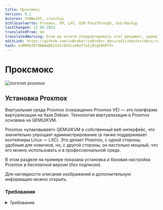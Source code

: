 ```yaml
---
title: Проксмокс
Version: 0.2
Autoren: TeNNo2k5, crunchip
Schlüsselworte: Proxmox, VM, LXC, USB Passthrough, Usb-Backup
lastChanged: 12.08.2023
translatedFrom: de
translatedWarning: Если вы хотите отредактировать этот документ, удалите поле «translatedFrom», в противном случае этот документ будет снова автоматически переведен
editLink: https://github.com/ioBroker/ioBroker.docs/edit/master/docs/ru/install/proxmox.md
hash: enM995Z97XWBmmDE2xZ1rD4JLuVKeffwIj8zqX9hPfY=
---
```

# Проксмокс
![логотип proxmox](../../de/install/media/proxmox/Proxmox-logo-860.png)

## Установка Proxmox
Виртуальная среда Proxmox (сокращенно Proxmox VE) — это платформа виртуализации на базе Debian. Технология виртуализации в Proxmox основана на QEMU/KVM.

Proxmox «упаковывает» QEMU/KVM в собственный веб-интерфейс, что значительно упрощает администрирование (а также поддерживает контейнеры Linux — LXC). Это делает Proxmox, с одной стороны, удобным для новичков, но, с другой стороны, он настолько мощный, что его можно использовать и в профессиональной среде.

В этом разделе на примере показана установка и базовая настройка Proxmox в бесплатной версии (без подписки).

Для наглядности описания изображений и дополнительную информацию можно открыть.

### Требования
<details><summary>Требования</summary>

- 64-битный процессор
- ЦП и материнская плата должны поддерживать Intel VT/AMD-V для виртуализации и должны быть активированы в BIOS.
- 1 ГБ ОЗУ (только для Proxmox) – в зависимости от количества виртуальных машин, здесь, конечно, потребуется больше ОЗУ. Поэтому рекомендуется минимум 8 ГБ, а еще лучше 16 ГБ оперативной памяти.

</подробнее>

### Создать ISO-образ/загрузочную флешку
Сначала вам понадобится ISO-образ, который можно скачать с [Страница загрузки Proxmox](https://www.proxmox.com/de/downloads/category/iso-images-pve).

<details><summary>Проксмокс Исо</summary>

![proxmox-iso](../../de/install/media/proxmox/proxmox-iso.png)

</подробнее>

Для установки необходимо создать загрузочную флешку с этим ISO-образом. Здесь должно быть не менее 2 ГБ памяти. Существует несколько способов создания загрузочной флешки, см. [Подготовьте установочный носитель](https://pve.proxmox.com/wiki/Prepare_Installation_Media#_instructions_for_windows).

### Установка
Система должна быть настроена в UEFI/BIOS так, чтобы она могла загружаться с USB-устройства. После вставки USB-накопителя через некоторое время появится меню установки Proxmox (если нет, вы также можете вручную указать USB-накопитель в качестве стартового носителя (на большинстве материнских плат это можно сделать с помощью F8 или F11).

Просто выберите **Установить Proxmox VE** в меню установки.

<details><summary>Меню установки</summary>

![меню установки](../../de/install/media/proxmox/installationsmenü.png)

</подробнее>

Следующим шагом является согласие с условиями использования (EULA).

<details><summary>Юла</summary>

![еула](../../de/install/media/proxmox/eula.png)

</подробнее>

Далее следует выбор жесткого диска, на котором должен быть установлен Proxmox. Если на сервере установлено несколько жестких дисков, обязательно выберите правильный жесткий диск!

<details><summary>Выбор жесткого диска</summary>

![выбор жесткого диска](../../de/install/media/proxmox/festplattenauswahl.png)

</подробнее>

Вы также можете указать дополнительные параметры установочного жесткого диска с помощью кнопки **Параметры**:

<details><summary>Дополнительные параметры жесткого диска</summary>

![варианты жесткого диска](../../de/install/media/proxmox/harddisk-options.png)

</подробнее>

Proxmox использует [Менеджер логических томов](https://de.wikipedia.org/wiki/Logical_Volume_Manager) (LVM). Благодаря расширенным параметрам, среди прочего, можно детально настроить LVM.
Установщик создает Группу Томов (VG) с именем pve и дополнительные Логические Тома (LV) с именами root (здесь устанавливается сам Proxmox), data (хранилище, на котором хранятся виртуальные диски ВМ) и swap (здесь файл подкачки сохраняется).

<details><summary>В расширенных настройках здесь можно указать определенные параметры:</summary>

- Файловая система: Здесь вы можете выбрать файловую систему. По умолчанию здесь используется ext4, и в большинстве случаев это хороший выбор. Если в хост-системе доступно несколько жестких дисков (и много оперативной памяти), вариант zfs с соответствующим уровнем RAID имеет смысл. В этом случае вам следует принципиально разобраться с ZFS.
- hdsize: определяет общий размер жесткого диска, который следует использовать для Proxmox. Здесь вы обычно выбираете весь размер жесткого диска, если только вы не захотите добавить больше разделов позже.
- swapsize: определяет размер тома подкачки. Стандартным здесь является тот же размер, что и встроенная память, но минимум 4 ГБ и максимум 8 ГБ.
- maxroot: определяет максимальный размер корневого тома (сам Proxmox). **Здесь следует отметить, что при базовой установке здесь также сохраняются необходимые в дальнейшем шаблоны и ISO-образы.**
- minfree: пространство, которое необходимо освободить в группе томов LVM pve. Если размер диска превышает 128 ГБ, по умолчанию остается свободным 16 ГБ (LVM всегда требуется немного свободной памяти для создания моментального снимка).
- maxvz: устанавливает максимальный размер тома данных.

</подробнее>

Обычно вы можете оставить все параметры по умолчанию (т. е. здесь ничего не указано). Они уже оптимально настроены для большинства установок.

После выбора жесткого диска для Proxmox запрашиваются параметры локализации (страна, время и соответствующая раскладка клавиатуры):

<details><summary>Локализация</summary>

![расположение](../../de/install/media/proxmox/location.png)

</подробнее>

Затем вводится пароль пользователя root. Здесь также запрашивается адрес электронной почты. Это используется для отправки электронного письма на указанный здесь адрес в случае важных системных сообщений. Однако это не обязательно должен быть реальный адрес электронной почты (тогда вы как администратор больше не будете получать уведомления о важных системных событиях по электронной почте).

<details><summary>Пароль и адрес электронной почты</summary>

![пароль](../../de/install/media/proxmox/password.png)

</подробнее>

Следующий шаг установщика касается настроек сети. Вы можете выбрать соответствующий интерфейс. Имя хоста можно выбрать произвольно, но также необходимо указать домен DNS.
Например, для пользователей Fritzbox это будет `hostname.fritz.box`.
В качестве IP-адреса желательно указать статический IP-адрес (без DHCP). Сюда входит сам IP-адрес (в формате CIDR), IP-адрес шлюза (обычно IP-адрес маршрутизатора) и используемый DNS-сервер (в частных средах обычно также IP-адрес маршрутизатора). Proxmox обычно обнаруживает сеть автоматически.

<details><summary>сеть</summary>

![сеть](../../de/install/media/proxmox/network.png)

</подробнее>

В конце отображается сводная информация об установке:

<details><summary>Краткое содержание</summary>

![краткое содержание](../../de/install/media/proxmox/zusammenfassung.png)

</подробнее>

Система устанавливается путем проверки настроек и нажатия кнопки «Установить».

<details><summary>установка</summary>

![установка](../../de/install/media/proxmox/installation.png)

</подробнее>

После небольшого ожидания установка завершится и систему необходимо перезагрузить (для этого сначала извлеките флешку с ISO-образом).

После этого вы увидите терминал. Инструкция по доступу в систему уже отображена здесь:

<details><summary>консоль</summary>

![консоль](../../de/install/media/proxmox/konsole.png)

</подробнее>

Теперь продолжается в браузере (например https://10.1.1.89:8006). Однако сначала отображается предупреждение. Это связано с тем, что во время установки был сгенерирован самозаверяющий сертификат, который, естественно, не известен браузеру. На этом этапе вы можете смело игнорировать это сообщение — соединение определенно зашифровано через HTTPS. Само сообщение зависит от браузера. В этом примере нажмите **Дополнительно**, а затем нажмите **Продолжить до 10.1.1.89 (небезопасно)**.

<details><summary>Ошибка защиты данных</summary>

![ошибка защиты данных](../../de/install/media/proxmox/datenschutzfehler.png)

</подробнее>

Затем вы входите в систему с пользователем root и паролем, выбранным во время установки. Здесь вы можете **сначала** изменить язык на немецкий, иначе интерфейс Proxmox будет отображаться на английском языке, и вам не придется вводить имя пользователя и пароль второй раз.

<details><summary>Регистрация</summary>

![регистрация](../../de/install/media/proxmox/anmeldung.png)

</подробнее>

Сразу после входа вас встретит сообщение о том, что у вас нет действующей подписки на этот сервер. Это сообщение сначала подтверждается нажатием кнопки ОК.

<details><summary>Подписка</summary>

![подписка](../../de/install/media/proxmox/subskription.png)

</подробнее>

Теперь исходники пакета Proxmox необходимо адаптировать, чтобы вы могли получать обновления.

<details><summary>Источники пакетов</summary>

![исходники пакетов](../../de/install/media/proxmox/paketquellen.png)

</подробнее>

Для этого в исходные коды пакетов добавляется **Репозиторий без подписки**. Это можно сделать в меню экземпляра Proxmox в разделе `Updates > Repositories`. Репозиторий без подписки можно добавить с помощью кнопки «Добавить»:

<details><summary>Отсутствие подписки</summary>

![нет подписки](../../de/install/media/proxmox/no-subscription.png)

</подробнее>

Теперь **Корпоративный репозиторий** должен быть деактивирован. Для этого просто выберите репозиторий pve-enterprise в представлении репозитория и нажмите кнопку **Деактивировать**.

Конфигурация репозиториев выглядит следующим образом:

<details><summary>Корпоративный репозиторий</summary>

![предприятие](../../de/install/media/proxmox/enterprise.png)

</подробнее>

### Обновления
После изменения исходных кодов пакетов следует провести первоначальное обновление системы. Лучше всего это сделать через веб-интерфейс:

<details><summary>Обновления</summary>

![обновления](../../de/install/media/proxmox/updates.png)

</подробнее>

Просто выберите нужный узел Proxmox (например, «pve») и затем нажмите **Обновить** в разделе «Обновления». Здесь открывается так называемый просмотрщик задач, который всегда отображается при выполнении каких-либо действий в системе. Теперь средство просмотра задач можно снова закрыть. Кстати, когда отображается просмотрщик задач, вам не нужно ждать завершения задачи («ЗАДАЧА ОК»); этот диалог всегда можно закрыть напрямую — задача сама продолжает выполняться в фоновом режиме.
Если обновления теперь доступны, их можно установить, нажав **Обновить**.

Затем здесь откроется веб-консоль, и вы сможете следить за ходом выполнения.

<details><summary>Веб-консоль</summary>

![веб-консоль](../../de/install/media/proxmox/web-konsole.png)

</подробнее>

Конечно, также возможно обновить сервер Proxmox через командную строку (например, через SSH):

~~~ apt update && apt dist-upgrade ~~~

Единственное, что здесь важно, это то, что вы используете **apt dist-upgrade** (на «обычных» машинах Debian/Ubuntu вы обычно используете apt-upgrade). Однако «dist-upgrade» важен для Proxmox, поскольку он лучше разрешает зависимости, необходимые для работы Proxmox.

В этом отношении Proxmox теперь готов к своей базовой конфигурации. Если вы хотите разобраться с Proxmox более подробно, стоит взглянуть на [Proxmox Wiki](https://pve.proxmox.com/wiki/Main_Page) или на [официальном форуме](https://forum.proxmox.com/).

---

## Proxmox — создание виртуальной машины Qemu/KVM (VM) + последующая установка ioBroker
В этом примере руководства показано, как создать [ВМ](https://pve.proxmox.com/wiki/Qemu/KVM_Virtual_Machines) (debian11), а затем установить в него ioBroker.

Конечно, можно использовать Ubuntu вместо Debian, но обязательно используйте версию Ubuntu Server **LTS**.

Для наглядности описания изображений и дополнительную информацию можно открыть.

### 1 — Загрузите ISO-образ
Сначала вам понадобится [ISO-образ](https://www.debian.org/distrib/) (64-битный PC Netinst ISO), который необходимо загрузить в корневой каталог (локальный) при базовой установке (если не были созданы дополнительные диски).

Для этого перейдите в раздел локальные > ISO-образы. Там есть два варианта.

- С помощью кнопки **Загрузить** ISO-образ, ранее хранившийся на компьютере, можно загрузить на хост Proxmox.
- **Загрузка с URL-адреса** можно загрузить ISO непосредственно на хост через URL-адрес. Для этого скопируйте адрес ссылки 64-битного ISO-образа Netinst для ПК (правая кнопка мыши), вставьте URL-адрес и нажмите **Запросить URL-адрес**, чтобы получить его. При последнем нажатии **Загрузить** ISO-образ будет загружен напрямую.

<details><summary>Скачать ИСО</summary>

![VM-iso](../../de/install/media/proxmox/vm-iso.png)

![VM-isourl](../../de/install/media/proxmox/vm-isourl.png)

</подробнее>

### 2 — Создать виртуальную машину
При нажатии на синюю кнопку **Создать ВМ** открывается окно, в котором необходимо выполнить следующие настройки.

- Общие: Назначение имени хоста и пароля, указывается идентификатор (начинается со 100), можно изменить, но не позднее.
- ОС: выбор хранилища (локального) и ISO-образа (debian-11-netinst.iso).
- Система: все остается в настройках по умолчанию, **проверьте агент Qemu**
- Диски: Storage local-lvm, размер диска 10ГБ (10-20ГБ должно быть достаточно, изменить его позже возможно, но далее здесь не описано).
- ЦП: Зависит от мощности компьютера (также можно настроить в любое время, необходимо перезапустить ВМ)
- Память: размер ОЗУ в МиБ (также можно изменить в любой момент, необходимо перезапустить ВМ)
- Сеть: vmbr0, все остальное остается как указано
- Подтвердите: здесь вы снова увидите сводку (отметьте **Начать после создания**), а затем нажмите **Готово**, чтобы создать виртуальную машину.

<details><summary>Серия изображений Создать виртуальную машину</summary>

![vm-general](../../de/install/media/proxmox/vm-allgemein.png)

![VM-OS](../../de/install/media/proxmox/vm-os.png)

![система виртуальной машины](../../de/install/media/proxmox/vm-system.png)

![виртуальные диски](../../de/install/media/proxmox/vm-disks.png)

![виртуальный процессор](../../de/install/media/proxmox/vm-cpu.png)

![хранилище виртуальных машин](../../de/install/media/proxmox/vm-speicher.png)

![виртуальная сеть](../../de/install/media/proxmox/vm-netzwerk.png)

![VM-подтвердить](../../de/install/media/proxmox/vm-bestätigen.png)

</подробнее>

### 3 — Установка Debian
После запуска виртуальной машины перейдите в ее консоль и запустите **Установку**.

<details><summary>консоль</summary>

![установка виртуальной машины](../../de/install/media/proxmox/vm-install.png)

</подробнее>

Вам будут предоставлены инструкции по установке, и во время этого процесса вам придется выполнить некоторые настройки. Для управления им нужны клавиши табуляции, пробела и стрелок. Из-за размера в серии изображений можно найти разные кадры.

<span style="color:red">**ОПАСНОСТЬ! - Пароль root не может быть назначен.**</span>

Уведомление:

Не выбирайте **iobroker** в качестве имени пользователя, поскольку оно уже используется внутри системы.

<details><summary>Серия изображений Установка Debian</summary>

![вм-1](../../de/install/media/proxmox/vm-1.png)

![вм-2](../../de/install/media/proxmox/vm-2.png)

![вм-3](../../de/install/media/proxmox/vm-3.png)

![вм-4](../../de/install/media/proxmox/vm-4.png)

![вм-5](../../de/install/media/proxmox/vm-5.png)

![вм-6](../../de/install/media/proxmox/vm-6.png)

![вм-7](../../de/install/media/proxmox/vm-7.png)

![вм-8](../../de/install/media/proxmox/vm-8.png)

![вм-9](../../de/install/media/proxmox/vm-9.png)

![вм-10](../../de/install/media/proxmox/vm-10.png)

![вм-11](../../de/install/media/proxmox/vm-11.png)

![вм-12](../../de/install/media/proxmox/vm-12.png)

![вм-13](../../de/install/media/proxmox/vm-13.png)

![вм-14](../../de/install/media/proxmox/vm-14.png)

![вм-15](../../de/install/media/proxmox/vm-15.png)

![вм-16](../../de/install/media/proxmox/vm-16.png)

![вм-17](../../de/install/media/proxmox/vm-17.png)

![вм-18](../../de/install/media/proxmox/vm-18.png)

![вм-19](../../de/install/media/proxmox/vm-19.png)

![вм-20](../../de/install/media/proxmox/vm-20.png)

![вм-21](../../de/install/media/proxmox/vm-21.png)

![вм-22](../../de/install/media/proxmox/vm-22.png)

![вм-23](../../de/install/media/proxmox/vm-23.png)

![вм-24](../../de/install/media/proxmox/vm-24.png)

![вм-25](../../de/install/media/proxmox/vm-25.png)

![вм-26](../../de/install/media/proxmox/vm-26.png)

</подробнее>

### 4 — Настройка виртуальной машины
Перезагрузите виртуальную машину, затем войдите в систему, используя «имя пользователя» и «пароль», назначенные при установке. Затем следует команда

~~~ IP-адрес ~~~

IP-адрес был найден. Это нужно для удаленного подключения к виртуальной машине по ssh, как на следующем шаге.

<details><summary>IP-адрес</summary>

![VM-ipadr](../../de/install/media/proxmox/vm-ipaddr.png)

</подробнее>

Доступ к виртуальной машине теперь можно получить через ssh (например, Putty). Здесь вы также снова входите в систему, используя «имя пользователя» и «пароль».
Затем сетевой адрес можно изменить с **dhcp** на **статический**. (рекомендуется для работы сервера)

~~~ sudo nano /etc/network/interfaces ~~~

<details><summary>сеть/интерфейсы</summary>

![ВМ-нано](../../de/install/media/proxmox/vm-nano.png)

![VM-DHCP](../../de/install/media/proxmox/vm-dhcp.png)

![VM-статический](../../de/install/media/proxmox/vm-statisch.png)

</подробнее>

Изменения в редакторе сохраняются комбинацией клавиш CTRL+o, затем ENTER, CTRL+x выходит из редактора.

Изменения IP-адреса вступят в силу только после перезапуска виртуальной машины. Однако перед этим проверяется, активен ли гостевой агент Qemu.

~~~ sudo systemctl status qemu-guest-agent ~~~

<details><summary>Гостевой агент</summary>

![vm-qemuguest](../../de/install/media/proxmox/vm-qemuguest.png)

</подробнее>

<span style="color:orange">**ОПАСНОСТЬ! - Для установки Ubuntu необходимо установить и запустить гостевой агент Qemu.**</span>

Команды для этого:

~~~ sudo apt-get install qemu-guest-agent sudo systemctl start qemu-guest-agent ~~~

Кроме того, чтобы иметь возможность установить iobroker, необходимо переустановить **curl**.
~~~ sudo apt install curl ~~~

<details><summary>Переустановите локон</summary>

![вм локон](../../de/install/media/proxmox/vm-curl.png)

</подробнее>

Чтобы передать устройства (USB) через виртуальную машину, выберите VM > Оборудование > Добавить > USB-устройства > Производитель/идентификатор устройства. Здесь перечислены все подключенные устройства.

<details><summary>USB-устройства</summary>

![VM-USB](../../de/install/media/proxmox/vm-usb.png)

</подробнее>

Чтобы ВМ запускалась автоматически даже после перезагрузки компьютера (Proxmox), это необходимо активировать в настройках ВМ.

<details><summary>Вариант загрузки</summary>

![загрузка виртуальной машины](../../de/install/media/proxmox/vm-booten.png)

</подробнее>

Установка и настройка виртуальной машины завершена. Теперь виртуальную машину можно перезапустить и установить ioBroker.

---

## Proxmox — Создание контейнера Linux (LXC) + последующая установка ioBroker
В этом примере руководства показано, как создать [LXC-контейнеры](https://pve.proxmox.com/wiki/Linux_Container) (debian11), а затем установить в него ioBroker.

Для наглядности описания изображений и дополнительную информацию можно открыть.

### 1 — Скачать шаблон контейнера
Во-первых, необходим шаблон, который необходимо загрузить в корневой каталог (локальный) при базовой установке (если не были созданы дополнительные диски).

Для этого перейдите в раздел «Локальные» > «Шаблоны контейнеров». При нажатии на **Шаблоны** открывается список выбора. Здесь вы выбираете debian-11-standard(bullseye) и нажимаете «Загрузить».

<details><summary>Скачать шаблон</summary>

![местный](../../de/install/media/proxmox/local.png)

![шаблоны](../../de/install/media/proxmox/templates.png)

![загрузка шаблона](../../de/install/media/proxmox/template-laden.png)

</подробнее>

### 2 — Создать LXC
При нажатии на синюю кнопку **Создать КТ** открывается окно, в котором теперь необходимо выполнить следующие настройки.

- Общие: присвоение имени хоста и пароля, указывается идентификатор (начинается со 100), но его можно изменить.
- Шаблон: выбор хранилища (локальное) и шаблон (стандарт debian-11).
- Диски: Назначение размера диска (не будьте слишком щедры, вы можете увеличить его в любой момент)
- Процессор: зависит от мощности компьютера (также можно настроить в любое время)
- Память: распределение RAM/Swap (можно регулировать в любое время, даже во время работы)
- Сеть: статическое назначение IP/CIDR, шлюз; если IPv6 не настроен, устанавливается значение SLAAC.
- DNS: обычно ничего не меняется (используйте значения с хоста)
– Подтвердите: Сводка (отметьте **Начать после создания**), затем нажмите **Готово**, чтобы создать контейнер.

<details><summary>Серия изображений Создать КТ</summary>

![пве](../../de/install/media/proxmox/pve.png)

![lxc-general](../../de/install/media/proxmox/lxc-allgemein.png)

![шаблон lxc](../../de/install/media/proxmox/lxc-template.png)

![lxc диски](../../de/install/media/proxmox/lxc-disks.png)

![lxc процессор](../../de/install/media/proxmox/lxc-cpu.png)

![lxc память](../../de/install/media/proxmox/lxc-speicher.png)

![сеть lxc](../../de/install/media/proxmox/lxc-netzwerk.png)

![lxc DNS](../../de/install/media/proxmox/lxc-dns.png)

![lxc-подтвердить](../../de/install/media/proxmox/lxc-bestätigen.png)

![просмотрщик задач lxc](../../de/install/media/proxmox/lxc-taskviewer.png)

</подробнее>

###3 — Настройка LXC
Теперь, когда контейнер запущен, перейдите в консоль LXC.

<details><summary>консоль</summary>

![lxc консоль](../../de/install/media/proxmox/lxc-konsole.png)

</подробнее>

Здесь вы сначала входите в систему как root с ранее назначенным паролем, который был назначен при создании LXC, и обновляете его.

~~~ apt-обновление и& apt-обновление ~~~

<details><summary>Обновление</summary>

![обновление lxc](../../de/install/media/proxmox/lxc-upgrade.png)

</подробнее>

Сразу указано, что часовой пояс еще нужно установить.

~~~ dpkg-reconfigure tzdata ~~~

<details><summary>Часовой пояс</summary>

![lxc-tzdata](../../de/install/media/proxmox/lxc-tzdata.png)

![площадь lxc](../../de/install/media/proxmox/lxc-area.png)

![Часовой пояс lxc](../../de/install/media/proxmox/lxc-timezone.png)

</подробнее>

Теперь **sudo** и **curl** будут установлены. Sudo необходим для того, чтобы правильно создать пользователя, который будет использоваться на консоли в дальнейшем, как на следующем шаге. Curl необходим для получения сценария установки ioBroker на последнем этапе.

~~~ apt install sudo curl ~~~

<details><summary>Переустановить</summary>

![lxc судо](../../de/install/media/proxmox/lxc-sudo.png)

</подробнее>

Теперь вы создаете будущего пользователя. В этом случае замените «имя пользователя». Назначение пароля пользователю. Остальное можно подтвердить нажатием ENTER.

Уведомление:

Не выбирайте **iobroker** в качестве имени пользователя, поскольку оно уже используется внутри системы.

~~~ добавить имя пользователя ~~~

Затем пользователя необходимо назначить в группу sudo.

~~~ usermod -aG имя пользователя sudo ~~~

Если пользователя необходимо создать позже, это все равно необходимо сделать через

~~~ usermod -aG adm,dialout,sudo,audio,video,plugdev,users,iobroker имя пользователя ~~~ нужно добавить в соответствующие группы.

<details><summary>Создать пользователя</summary>

![lxc adduser](../../de/install/media/proxmox/lxc-adduser.png)

</подробнее>

На последнем этапе, перед установкой ioBroker, выйдите из системы один раз.

~~~ выход ~~~

а затем войдите в систему под новым пользователем. iobroker теперь можно установить.

<details><summary>выйти из системы и войти под пользователем</summary>

![вход пользователя lxc](../../de/install/media/proxmox/lxc-useranmeldung.png)

</подробнее>

Чтобы LXC запускался автоматически даже после перезагрузки компьютера (Proxmox), это необходимо активировать в настройках контейнера.

<details><summary>Вариант загрузки</summary>

![lxc-загрузка](../../de/install/media/proxmox/lxc-booten.png)

</подробнее>

---

## Установите ioBroker
Все, что вам нужно для установки ioBroker, — это одна команда.

~~~ curl -sLf https://iobroker.net/install.sh | баш - ~~~

Этапы установки разделены на 4 этапа, которые полностью автоматические.

- Установка необходимых компонентов (1/4)
- Создание пользователя и каталога ioBroker (2/4)
- Установка ioBroker (3/4)
- Завершение установки (4/4)

<details><summary>Установщик</summary>

![установщик iobroker](../../de/install/media/proxmox/iobroker-installer.png)

![iobroker-installer1](../../de/install/media/proxmox/iobroker-installer1.png)

![iobroker-installer2](../../de/install/media/proxmox/iobroker-installer2.png)

![iobroker-installer3](../../de/install/media/proxmox/iobroker-installer3.png)

</подробнее>

Установка будет завершена успешно, когда в конце появится следующее сообщение.

~~~ ioBroker успешно установлен Откройте http://10.1.1.222:8081 в браузере и приступайте к настройке! ~~~

Это также означает, что доступ к ioBroker теперь можно получить в браузере по адресу. Если все заработало без проблем, вас встретит настройка ioBroker. Теперь осталось еще несколько шагов, которые помощник проведет вас.

<details><summary>Серия изображений ioBroker Assistant</summary>

![настройка iobroker](../../de/install/media/proxmox/iobroker-setup.png)

![настройка iobroker1](../../de/install/media/proxmox/iobroker-setup1.png)

![настройка iobroker2](../../de/install/media/proxmox/iobroker-setup2.png)

![настройка iobroker3](../../de/install/media/proxmox/iobroker-setup3.png)

![настройка iobroker4](../../de/install/media/proxmox/iobroker-setup4.png)

![настройка iobroker5](../../de/install/media/proxmox/iobroker-setup5.png)

![настройка iobroker6](../../de/install/media/proxmox/iobroker-setup6.png)

</подробнее>

После этого у вас появится возможность поиска устройств и услуг. Требуемые адаптеры/экземпляры могут быть созданы автоматически.

<details><summary>Поиск устройства/сервиса серии изображений</summary>

![поиск устройства](../../de/install/media/proxmox/gerätesuche.png)

![случаи](../../de/install/media/proxmox/instanzen.png)

![iobroker-готово](../../de/install/media/proxmox/iobroker-fertig.png)

</подробнее>

Установка ioBroker завершена. Дополнительные адаптеры можно установить в любое время в зависимости от применения и пожеланий.

---

## Proxmox — LXC (контейнеры Linux) -> Пропустить USB-устройства через
В этой части инструкций шаг за шагом объясняется, как передать USB-устройство (сквозное USB-соединение) в Proxmox в LXC (контейнер Linux).

С помощью виртуальной машины можно передать USB-устройство напрямую через веб-интерфейс Proxmox с контейнером Linux, файл конфигурации lxc в настоящее время приходится редактировать вручную;

В инструкциях описывается, как интегрировать Zigbee-накопитель **Texas Instruments Inc. CC2531**, но те же действия можно использовать аналогично для других Zigbee-накопителей (ConBee, CC2652P и т. д.) или для других USB-устройств, за исключением сетевых USB-устройств. (Bluetooth/WiFi) можно использовать.

* Для этой части инструкций использовался Proxmox версии 7.1.

### 1.) Соберите информацию о USB-устройстве
<details>

Установление SSH-соединения с Proxmox:

~~~ ssh root@IP-адрес ~~~

<span style="color:red">**Если USB-устройство уже подключено к хосту Proxmox, отключите его на данный момент.**</span>

Следующая команда выводит список всех подключенных в данный момент USB-устройств на хосте Proxmox:

~~~ lsusb ~~~

![proxmoxlxc00](../../de/install/media/proxmox/proxmoxlxc00.PNG)

Теперь интегрируемое USB-устройство подключено к хосту Proxmox, и команда lsusb выполняется снова.

![proxmoxlxc01](../../de/install/media/proxmox/proxmoxlxc01.PNG)

На снимке экрана вы можете видеть, что указано новое устройство с номером шины USB: **001** и номером устройства: **003**.

Эта информация необходима, среди прочего, для использования следующей команды: выведите **основной номер устройства** с устройства:

~~~ ls -l /dev/bus/usb/001/003 ~~~

Важно использовать в команде вывод номера вашей USB-шины и номера устройства!

***ls -l /dev/bus/usb/Номер-USB-шины/Номер-устройства***

![proxmoxlxc02](../../de/install/media/proxmox/proxmoxlxc02.PNG)

В этом примере USB-устройство имеет основной номер устройства **189**. Запишите значение вашего устройства в текстовом файле с примечанием: #1.

![proxmoxlxc03](../../de/install/media/proxmox/proxmoxlxc03.PNG)

Затем мы выводим уникальный идентификатор USB-устройства и отмечаем выходное значение в текстовом файле с помощью примечания: #2.

~~~ ls /dev/serial/by-id/ ~~~

![proxmoxlxc04](../../de/install/media/proxmox/proxmoxlxc04.PNG)

![proxmoxlxc05](../../de/install/media/proxmox/proxmoxlxc05.PNG)

На последнем этапе выводится основной номер устройства ttyACM и отмечается примечанием: #3:

~~~ ls -l /dev/ttyACM* ~~~

![proxmoxlxc06](../../de/install/media/proxmox/proxmoxlxc06.PNG)

>*Если вывод отсутствует, проверьте с помощью «ls -l /dev/serial/by-id/», интегрировано ли USB-устройство в систему как ttyUSB, если да, замените все следующие команды, которые относятся к **ttyACM… * * получено через **ttyUSB…**. Если вывод не отображается, это не устройство класса USB CDC (последовательная связь), поэтому все пункты по интеграции ttyACM можно игнорировать.*

Итак, мы отметили **три** значения с USB-устройства, необходимые для интеграции в файл конфигурации lxc.

![proxmoxlxc07](../../de/install/media/proxmox/proxmoxlxc07.PNG)

</подробнее>

### 2.) Отредактируйте файл конфигурации LXC.
<details>

Перейдите в каталог конфигурации LXC на хосте Proxmox с помощью:

~~~ компакт-диск /etc/pve/lxc ~~~

Файл конфигурации имеет тот же идентификационный номер, который был присвоен при создании lxc!

![proxmoxlxc08](../../de/install/media/proxmox/proxmoxlxc08.PNG)

![proxmoxlxc09](../../de/install/media/proxmox/proxmoxlxc09.PNG)

Перед редактированием файла конфигурации необходимо создать резервную копию:

~~~ cp 201.conf 201.conf.backup ~~~

![proxmoxlxc10](../../de/install/media/proxmox/proxmoxlxc10.PNG)

Теперь файл конфигурации редактируется с помощью vi или nano:

~~~ нано 201.conf ~~~

![proxmoxlxc11](../../de/install/media/proxmox/proxmoxlxc11.PNG)

В конец файла конфигурации добавляется следующее:

~~~ lxc.cgroup2.devices.allow: c 189:* rwm lxc.mount.entry: usb-Texas_Instruments_TI_CC2531_USB_CDC___0X00124B0012023529-if00 dev/serial/by-id/usb-Texas_Instruments_TI_CC2531_USB_CDC__ _ 0X00124B0012023529-if00 нет привязки, необязательно, создать = файл

lxc.cgroup2.devices.allow: c 166:* rwm lxc.mount.entry: /dev/ttyACM0 dev/ttyACM0 нет привязки, необязательно, create=file ~~~

Замените отмеченные значения отмеченными записями из вашей заметки!

![12](../../de/install/media/proxmox/proxmoxlxc12.PNG)

* Первая строка относится к основному номеру устройства **189** Примечание: #1
* Во второй строке уникальный идентификатор (usb-Texas_Instruments_TI_CC2531_USB_CDC___0X00124B0012023529-if00) из примечания:#2 указывается индивидуально и с абсолютным путем, обратите внимание, что весь текст пишется в одну строку без переноса строки.
* В третьей строке указан основной номер устройства **166** ttyACM из примечания: #3.

Сохраните файл конфигурации (в Nano Editor с помощью комбинации клавиш: CTRL + o & CTRL + x для выхода из редактора)

</br>

<span style="color:orange">**ОПАСНОСТЬ! – Если в вашем контейнере есть активные снимки:**</span>

<details>

Тогда код lxc.cgroup находится не в конце файла конфигурации, а перед первой записью снимка.

![proxmoxlxc18](../../de/install/media/proxmox/proxmoxlxc18.PNG)

</подробнее>

<span style="color:orange">**ОПАСНОСТЬ! - Установка Proxmox до версии 7.0:**</span>

<details>

Замените записи на

~~~ lxc.cgroup2 ~~~

через

~~~ lxc.cgroup ~~~

</подробнее>

</br> Наконец, введите следующую команду, чтобы установить необходимые права для ttyACM0:

~~~ chmod o+rw /dev/ttyACM* ~~~

Чтобы применить изменения к lxc, выполните холодную загрузку из контейнера с **pct stop id/pct start id**:

~~~ пкт стоп 201 ~~~

~~~ начало пкт 201 ~~~

</br>

<span style="color:green">**Совет: лучше всего хранить копию рабочего файла конфигурации снаружи, например. Б. встроенная служба резервного копирования Proxmox не создает резервную копию содержимого вашей конфигурации!**</span>

</br>

</подробнее>

### 3.) Проверьте сквозную передачу USB LXC и конфигурацию экземпляра Zigbee.
<details>

Установление SSH-соединения с LXC:

~~~ ssh пользователь@IP-адрес ~~~

С помощью команд:

~~~ lsusb ~~~

&

~~~ ls -l /dev ~~~

Он проверяет, были ли изменения в файле конфигурации успешными.

![proxmoxlxc13](../../de/install/media/proxmox/proxmoxlxc13.PNG)

* Как видно на скриншоте, контейнер теперь имеет доступ к USB-устройству.

* Важно, чтобы ttyACM0 имел те же права, что и на скриншоте, т.е. **crw-rw-rw- 1 none nogroup**

>***Если вы не проверили, все ли значения в файле конфигурации выставлены так, как описано, права все равно не должны совпадать, переходите к пункту 5.***

* На скриншоте вы также можете видеть, что номер устройства cc2531 изменился со значения 3 на 4, это связано с тем, что флешка в это время была отключена и снова подключена. Поскольку в файле конфигурации указан уникальный идентификатор, а не номер шины/устройства, сквозная передача USB продолжает работать.

Если в контейнер пропущена Zigbee флешка, как описано вначале, она должна быть в iobroker в настройках Zigbee адаптера под пунктом Имя COM-порта

~~~ /dev/ttyACM0 ~~~

необходимо указать, чтобы адаптер обращался к правильному устройству.

![proxmoxlxc14](../../de/install/media/proxmox/proxmoxlxc14.PNG)

</подробнее>

### 4.) Правило UDEV для постоянной настройки прав ttyACM0
<details>

В конце шага 3 была команда

~~~ chmod o+rw /dev/ttyACM* ~~~

Соответствующие права для ttyACM0 установлены, но эти изменения прав сбрасываются при перезапуске хоста Proxmox. Для постоянной настройки на хосте Proxmox требуется правило udev.

С помощью lsusb мы снова перечисляем подключенные в данный момент USB-устройства:

~~~ lsusb ~~~

![proxmoxlxc15](../../de/install/media/proxmox/proxmoxlxc15.PNG)

На этот раз записываем числовые значения по ID в данном случае **0451:16a8**

* Первое значение: ***0451*** соответствует **idVendor**, а второе значение: ***16a8*** — **idProduct**.

Теперь используйте vi или nano, чтобы создать правило udev в /etc/udev/rules.d:

~~~ nano /etc/udev/rules.d/50-myusb.rules ~~~

и добавлен следующий контент:

~~~ SUBSYSTEMS=="usb", ATTRS{idVendor}=="0451", ATTRS{idProduct}=="16a8", GROUP="users", MODE="0666" ~~~

![proxmoxlxc16](../../de/install/media/proxmox/proxmoxlxc16.PNG)

Наконец, выполните следующую команду, чтобы активировать правило udev:

~~~ udevadm control --reload ~~~

</подробнее>

### 5.) Устранение неполадок
<details>

**Ошибка:** права ttyACM0 в lxc не подходят или теряются через некоторое время (ConBee II).

~~~ ls -l /dev/ttyACM0 c--------- 0 никто nogroup 166, 0 7 фев. 14:29 ttyACM0 ~~~

</br>

**Решение.** Создайте постоянную привязку для контейнера с помощью mknod.

Для этого создается папка **devices** по пути **"/var/lib/lxc/CONTAINERID"** и в этой папке создается привязка с помощью mknod:

~~~ mkdir /var/lib/lxc/201/devices ~~~

~~~ компакт-диск /var/lib/lxc/201/devices ~~~

~~~ mknod -m 666 ttyACM0 c 166 0 ~~~

+ *mknod создает в пути файл с именем ttyACM0 (пока файл существует, устройство привязано к lxc)*

![proxmoxlxc17](../../de/install/media/proxmox/proxmoxlxc17.PNG)

***основной номер устройства и ttyACM. При необходимости откорректируйте***

Затем необходимо изменить запись в файле конфигурации lxc:

~~~ lxc.mount.entry: /dev/ttyACM0 dev/ttyACM0 нет привязки, необязательно, create=file ~~~

заменяется:

~~~ lxc.mount.entry: /var/lib/lxc/CONTAINERID/devices/ttyACM0 dev/ttyACM0 нет привязки, необязательно, create=file ~~~

</подробнее>

---

## Настройте USB-накопитель/диск для резервного копирования.
Чтобы будущие резервные копии можно было сохранять отдельно, можно интегрировать USB-устройство в виде флешки или диска в хост Proxmox.
Для этого устройство должно иметь определенный формат.
Обычными [Файловые системы](https://wiki.ubuntuusers.de/Dateisystem/) являются **vFAT** или **NTFS**. Оба могут быть прочитаны как в Linux, так и в Windows или MacOS.
Для чистого Linux обычно **EXT4**.

Если носитель данных все еще не разбит на разделы или вы хотите его переформатировать, вы можете сделать это на ПК с Windows (ntfs) или непосредственно на сервере Proxmox.
После того, как носитель данных подготовлен, его можно смонтировать в системе, а затем добавить в качестве хранилища (каталога) непосредственно через графический интерфейс Proxmox.

<span style="color:orange">**ОПАСНОСТЬ! - При переформатировании все предыдущие данные на носителе данных удаляются</span>

Следующие примеры инструкций относятся к настройке непосредственно на хосте Proxmox. Вы также можете использовать ssh/putty.

**Обратите внимание, что для следующих команд требуется root. Если на хосте используется отдельный пользователь, приведенные ниже команды должны выполняться с sudo впереди.**

### Подготовьте устройство
### 1 — Определить устройство
Сначала вы находите устройство, используя [лсблк](https://wiki.ubuntuusers.de/lsblk/). Желательно выполнить команду один раз до и после подключения. Это облегчает идентификацию устройства.

~~~ лсблк ~~~

Тогда это выглядит примерно так (буквы различаются в зависимости от того, сколько устройств интегрировано)

~~~ sdd 8:48 0 119.2G 0 disk ├─sdd1 8:49 0 119.2G 0 часть └─sdd9 8:57 0 8M 0 часть sde 8:64 0 931.5G 0 disk <-- Это диск / dev/sde └─sde1 8:65 0 931.5G 0 часть <-- Это первый раздел /dev/sde1, если он уже отформатирован sr0 11:0 1 1024M 0 rom sr1 11:1 1 1024M 0 rom ~~~

### 2 — Разделение
Диск разбит на разделы, управляемые через меню [cfdisk](https://wiki.ubuntuusers.de/fdisk/).

~~~ cfdisk /dev/sde ~~~

###3 — Создать файловую систему
Теперь созданный ранее раздел еще необходимо отформатировать. Как уже говорилось выше, существуют разные варианты в зависимости от предполагаемого использования.
Раздел форматируется командой [мкфс](https://wiki.ubuntuusers.de/Formatieren/) и соответствующими параметрами.

~~~ mkfs.vfat /dev/sde1 ~~~

###4 — Подключить диск
Чтобы иметь возможность использовать готовый носитель данных, он должен быть [установлен](https://wiki.ubuntuusers.de/mount/).

Для этого создается подходящая точка монтирования и чтобы носитель данных автоматически перемонтировался после перезагрузки, также нужна соответствующая запись в файле [/etc/fstab](https://wiki.ubuntuusers.de/fstab/).

Для этого необходимо прочитать уникальный **UUID** диска.

Создать точку монтирования ~~~ mkdir /media/ext_usb ~~~

Смонтировать диск ~~~ смонтировать /dev/sde1 /media/ext_usb ~~~

Определить UUID ~~~ blkid | grep -i sde ~~~ приводит к результату ~~~ /dev/sde1: LABEL="Export_Images" UUID="136b058d-f0c8-406d-a82b-2adcc00b72bf" UUID_SUB="951e8519-8478-4d64-b093-c3597147f989" = " 4096" TYPE="btrfs" PARTUUID="00011a10-01" ~~~

Отредактируйте запись в */etc/fstab* с помощью nano ~~~ nano /etc/fstab ~~~ теперь эта запись добавлена и затем сохранена ~~~ UUID="136b058d-f0c8-406d-a82b-2adcc00b72bf" /media/ ext_usb значения vfat по умолчанию 0 0 ~~~

### 5- Добавьте хранилище в Proxmox
Теперь каталог можно добавить в разделе «Центр обработки данных» > «Хранилище». Идентификатор можно выбрать произвольно, например *usb-backup*.

Путь указывается в столбце *Каталог*, в данном случае */media/ext_usb*.

В разделе *Содержание* вам просто нужно выбрать желаемый запрос.

